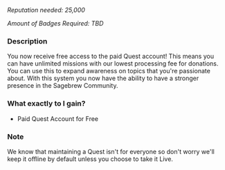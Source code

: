 *Reputation needed: 25,000*

*Amount of Badges Required: TBD*

### Description ###
You now receive free access to the paid Quest account! This means you can have 
unlimited missions with our lowest processing fee for donations. 
You can use this to expand awareness on topics that you're passionate 
about. With this system you now have the ability to have a stronger presence in
the Sagebrew Community.

### What exactly to I gain? ###
- Paid Quest Account for Free

### Note ###
We know that maintaining a Quest isn't for everyone so don't worry we'll
keep it offline by default unless you choose to take it Live.